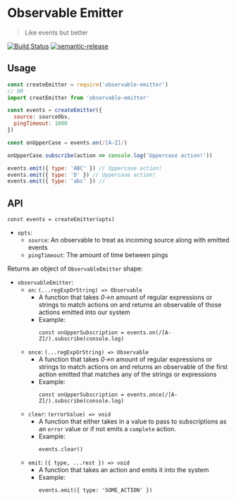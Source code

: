 # Observable Emitter

> Like events but better

[![Build Status](https://travis-ci.org/beardedtim/observable-emitter.svg?branch=master)](https://travis-ci.org/beardedtim/observable-emitter)
[![semantic-release](https://img.shields.io/badge/%20%20%F0%9F%93%A6%F0%9F%9A%80-semantic--release-e10079.svg)](https://github.com/semantic-release/semantic-release)


## Usage

```js
const createEmitter = require('observable-emitter')
// OR
import creatEmitter from 'observable-emitter'

const events = createEmitter({
  source: sourceObs,
  pingTimeout: 1000
})

const onUpperCase = events.on(/[A-Z]/)

onUpperCase.subscribe(action => console.log('Uppercase action!'))

events.emit({ type: 'ABC' }) // Uppercase action!
events.emit({ type: 'D' }) // Uppercase action!
events.emit({ type: 'abc' }) // 
```

## API

`const events = createEmitter(opts)`

* `opts`: 
  - `source`: An observable to treat as incoming source along with emitted events
  - `pingTimeout`: The amount of time between pings

Returns an object of `ObservableEmitter` shape:

* `observableEmitter`:
  - `on`: `(...regExpOrString) => Observable`
    * A function that takes _0->n_ amount of regular expressions or strings to match actions on and returns an observable of those actions emitted into our system
    * Example:
      ```
      const onUpperSubscription = events.on(/[A-Z]/).subscribe(console.log)
      ```
  - `once`: `(...regExpOrString) => Observable`
    * A function that takes _0->n_ amount of regular expressions or strings to match actions on and returns an observable of the first action emitted that matches any of the strings or expressions
    * Example:
      ```
      const onUpperSubscription = events.once(/[A-Z]/).subscribe(console.log)
      ```
  - `clear`: `(errorValue) => void`
    * A function that either takes in a value to pass to subscriptions as an `error` value or if not emits a `complete` action.
    * Example:
      ```
      events.clear()
      ```
  - `emit`: `({ type, ...rest }) => void`
    * A function that takes an action and emits it into the system
    * Example:
      ```
      events.emit({ type: 'SOME_ACTION' })
      ```